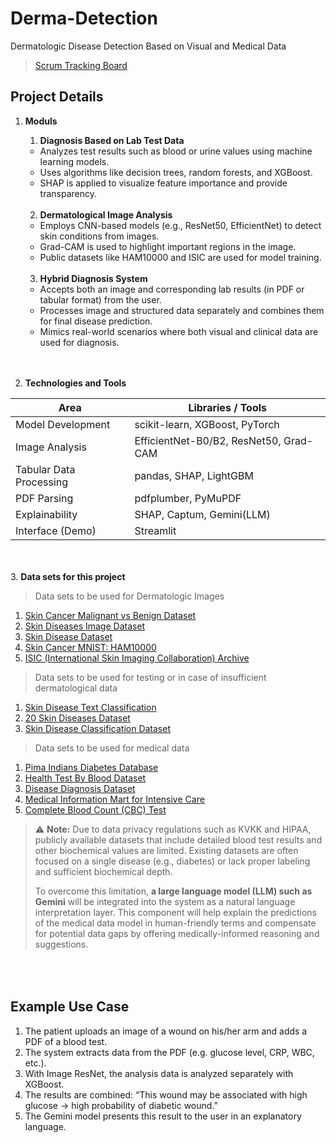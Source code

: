 # Derma-Detection
Dermatologic Disease Detection Based on Visual and Medical Data

>[Scrum Tracking Board](https://miro.com/app/board/uXjVIMWBJzw=/)

## Project Details
1. <b>Moduls</b>
    1. <b>Diagnosis Based on Lab Test Data</b>
    - Analyzes test results such as blood or urine values using machine learning models.
    - Uses algorithms like decision trees, random forests, and XGBoost.
    - SHAP is applied to visualize feature importance and provide transparency.<br><br>

    2. <b>Dermatological Image Analysis</b>
    - Employs CNN-based models (e.g., ResNet50, EfficientNet) to detect skin conditions from images.
    - Grad-CAM is used to highlight important regions in the image.
    - Public datasets like HAM10000 and ISIC are used for model training.<br><br>

    3. <b>Hybrid Diagnosis System</b>
    - Accepts both an image and corresponding lab results (in PDF or tabular format) from the user.
    - Processes image and structured data separately and combines them for final disease prediction.
    - Mimics real-world scenarios where both visual and clinical data are used for diagnosis.<br><br><br>

2. <b>Technologies and Tools</b>

| Area                       | Libraries / Tools                      |
|----------------------------|----------------------------------------|
| Model Development          | scikit-learn, XGBoost, PyTorch         |
| Image Analysis             | EfficientNet-B0/B2, ResNet50, Grad-CAM |
| Tabular Data Processing    | pandas, SHAP, LightGBM                 |
| PDF Parsing                | pdfplumber, PyMuPDF                    |
| Explainability             | SHAP, Captum, Gemini(LLM)              |
| Interface (Demo)           | Streamlit                              |

<br><br>3. <b>Data sets for this project</b>
> Data sets to be used for Dermatologic Images
1. [Skin Cancer Malignant vs Benign Dataset](https://www.kaggle.com/datasets/fanconic/skin-cancer-malignant-vs-benign)
2. [Skin Diseases Image Dataset](https://www.kaggle.com/datasets/ismailpromus/skin-diseases-image-dataset)
3. [Skin Disease Dataset](https://www.kaggle.com/datasets/pacificrm/skindiseasedataset/data)
4. [Skin Cancer MNIST: HAM10000](https://www.kaggle.com/datasets/kmader/skin-cancer-mnist-ham10000)
5. [ISIC (International Skin Imaging Collaboration) Archive](https://api.isic-archive.com/collections/?pinned=true)

> Data sets to be used for testing or in case of insufficient dermatological data 
1. [Skin Disease Text Classification](https://www.kaggle.com/datasets/rafsunahmad/skin-disease-text-classification)
2. [20 Skin Diseases Dataset](https://www.kaggle.com/datasets/haroonalam16/20-skin-diseases-dataset)
3. [Skin Disease Classification Dataset](https://www.kaggle.com/datasets/trainingdatapro/skin-defects-acne-redness-and-bags-under-the-eyes)

> Data sets to be used for medical data
1. [Pima Indians Diabetes Database](https://www.kaggle.com/datasets/uciml/pima-indians-diabetes-database)
2. [Health Test By Blood Dataset](https://www.kaggle.com/datasets/simaanjali/diabetes-classification-dataset)
3. [Disease Diagnosis Dataset](https://www.kaggle.com/datasets/s3programmer/disease-diagnosis-dataset)
4. [Medical Information Mart for Intensive Care](https://mimic.mit.edu)
5. [Complete Blood Count (CBC) Test](https://www.kaggle.com/datasets/ahmedelsayedtaha/complete-blood-count-cbc-test)

> ⚠️ **Note:** Due to data privacy regulations such as KVKK and HIPAA, publicly available datasets that include detailed blood test results and other biochemical values are limited. Existing datasets are often focused on a single disease (e.g., diabetes) or lack proper labeling and sufficient biochemical depth.  
>
> To overcome this limitation, **a large language model (LLM) such as Gemini** will be integrated into the system as a natural language interpretation layer. This component will help explain the predictions of the medical data model in human-friendly terms and compensate for potential data gaps by offering medically-informed reasoning and suggestions.

## <br><br>Example Use Case
1. The patient uploads an image of a wound on his/her arm and adds a PDF of a blood test.
2. The system extracts data from the PDF (e.g. glucose level, CRP, WBC, etc.).
3. With Image ResNet, the analysis data is analyzed separately with XGBoost.
4. The results are combined: “This wound may be associated with high glucose → high probability of diabetic wound.”
5. The Gemini model presents this result to the user in an explanatory language.